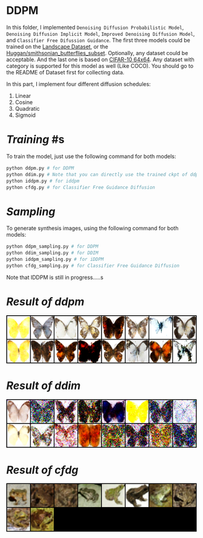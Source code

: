 # DDPM

In this folder, I implemented `Denoising Diffusion Probabilistic Model`, `Denoising Diffusion Implicit Model`, `Improved Denoising Diffusion Model`, and `Classifier Free Difussion Guidance`. The first three models could be  trained on the [Landscape Dataset](https://www.kaggle.com/datasets/arnaud58/landscape-pictures), or the  [Huggan/smithsonian_butterflies_subset](https://huggingface.co/datasets/huggan/smithsonian_butterflies_subset). Optionally, any dataset could be acceptable. And the last one is based on [CIFAR-10 64x64](https://www.kaggle.com/datasets/joaopauloschuler/cifar10-64x64-resized-via-cai-super-resolution). Any dataset with category is supported for this model as well (Like COCO). You should go to the README of Dataset first for collecting data.


In this part, I implement four different diffusion schedules:
1. Linear
2. Cosine
3. Quadratic
4. Sigmoid


# _Training_ #s
To train the model, just use the following command for both models:

```bash
python ddpm.py # for DDPM
python ddim.py # Note that you can directly use the trained ckpt of ddpm on this model without retraining
python iddpm.py # for iddpm
python cfdg.py # for Classifier Free Guidance Diffusion
```

# _Sampling_ #
To generate synthesis images, using the following command for both models:
```bash
python ddpm_sampling.py # for DDPM
python ddim_sampling.py # for DDIM
python iddpm_sampling.py # for iDDPM
python cfdg_sampling.py # for Classifier Free Guidance Diffusion
```

Note that IDDPM is still in progress.....s

# _Result of ddpm_ #
![image](https://github.com/tungyen/Deep_learning_CV/blob/master/GenAI/DDPM/images/ddpm_res_butterfly.png)

# _Result of ddim_ #
![image](https://github.com/tungyen/Deep_learning_CV/blob/master/GenAI/DDPM/images/ddim_res_butterfly.png)

# _Result of cfdg_ #
![image](https://github.com/tungyen/Deep_learning_CV/blob/master/GenAI/DDPM/images/cfdg_res.png)
